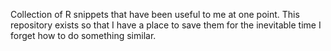 Collection of R snippets that have been useful to me at one point. This repository exists so that I have a place to save them for the inevitable time I forget how to do something similar.
